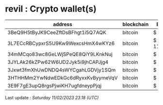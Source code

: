 # revil : Crypto wallet(s)

| address | blockchain | Balance |
|---|---|---|
| 3BeQ9H5tByJK9CeeZftDsBFhgt1i5Q7AQK | bitcoin | $ 3006 |
| 3L7ECcRBCypxrS5U9Kw9WexcsHmX4wKYz6 | bitcoin | $ 11042163 |
| 34mMCqo83wc8GeLWjSPeQE8QiY9LKnkNuj | bitcoin | $ 47778 |
| 3JYLAk26kZPw62W6UD2Jyk5i9jhCAPJjg4 | bitcoin | $ 321653 |
| 3Jxwt3fmXhUwDNDQ4sWYCgahLGDVjy1SQm | bitcoin | $ 434830 |
| 3HTHHMm2YwNdwEDkGc6dRyxxKvByymeVqV | bitcoin | $ 286355 |
| 3E9F7gE3upQ8rgsPjwiKH7ugfdneypPjqj | bitcoin | $ 0 |

Last update : _Saturday 11/02/2023 23.18 (UTC)_

